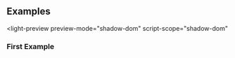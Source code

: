 ---
---


<light-diff-viewer hidden></light-diff-viewer>

## Examples

<light-preview
  preview-mode="shadow-dom"
  script-scope="shadow-dom"
>
  <script slot="code" type="text/plain">
    <light-diff-viewer></light-diff-viewer>
  </script>
</light-preview>

### First Example
